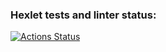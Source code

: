 ### Hexlet tests and linter status:
[![Actions Status](https://github.com/Acemore/backend-project-44/workflows/hexlet-check/badge.svg)](https://github.com/Acemore/backend-project-44/actions)